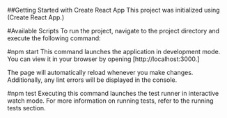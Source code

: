 ##Getting Started with Create React App
This project was initialized using (Create React App.)

#Available Scripts
To run the project, navigate to the project directory and execute the following command:

#npm start
This command launches the application in development mode.
You can view it in your browser by opening [http://localhost:3000.]

The page will automatically reload whenever you make changes.
Additionally, any lint errors will be displayed in the console.

#npm test
Executing this command launches the test runner in interactive watch mode.
For more information on running tests, refer to the running tests section.







